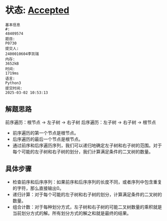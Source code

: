 # 状态: [Accepted](http://dsbpython.openjudge.cn/dspythonbook/solution/48409574/)
```
基本信息
#:
48409574
题目:
P0730
提交人:
2400010604李凯瑞
内存:
3652kB
时间:
1719ms
语言:
Python3
提交时间:
2025-03-02 10:53:13
```

## 解题思路
前序遍历：根节点 -> 左子树 -> 右子树
后序遍历：左子树 -> 右子树 -> 根节点

- 前序遍历的第一个节点是根节点。
- 后序遍历的最后一个节点是根节点。
- 通过前序和后序遍历序列，我们可以递归地确定左子树和右子树的范围。对于每个可能的左子树和右子树的划分，我们计算满足条件的二叉树的数量。

## 具体步骤
- 检查前序和后序序列：如果前序和后序序列的长度不同，或者序列中包含重复的字符，那么直接输出0。
- 递归计算：对于每个可能的左子树和右子树的划分，计算满足条件的二叉树的数量。
- 组合计数：对于每种划分方式，左子树和右子树的可能二叉树数量的乘积就是当前划分方式的解。所有划分方式的解之和就是最终的结果。
